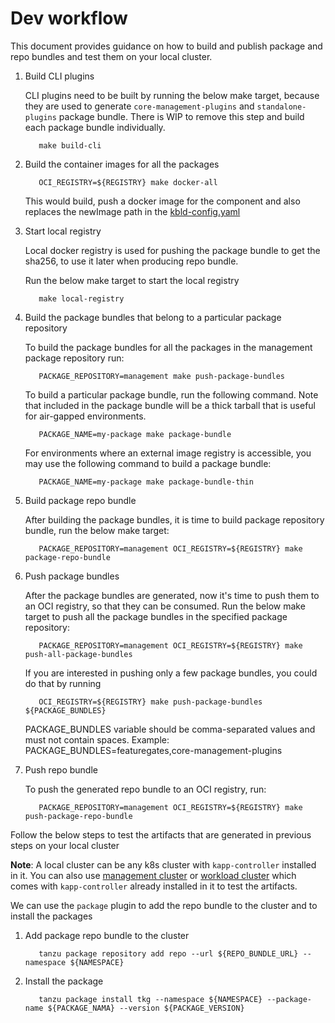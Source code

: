 # Dev workflow

This document provides guidance on how to build and publish package and repo bundles and test them on your local cluster.

1. Build CLI plugins

   CLI plugins need to be built by running the below make target, because they are used to generate
   `core-management-plugins` and `standalone-plugins` package bundle. There is WIP to remove this step and build each
   package bundle individually.

   ```shell
      make build-cli
   ```

2. Build the container images for all the packages

   ```shell
      OCI_REGISTRY=${REGISTRY} make docker-all
   ```

   This would build, push a docker image for the component and also replaces the newImage path in the [kbld-config.yaml](../../packages/tkg-autoscaler/kbld-config.yaml)

3. Start local registry

   Local docker registry is used for pushing the package bundle to get the sha256, to use it later when producing repo bundle.

   Run the below make target to start the local registry

   ```shell
      make local-registry
   ```

4. Build the package bundles that belong to a particular package repository

   To build the package bundles for all the packages in the management package repository run:

   ```shell
      PACKAGE_REPOSITORY=management make push-package-bundles
   ```

   To build a particular package bundle, run the following command.
   Note that included in the package bundle will be a thick tarball that is useful for air-gapped environments.

   ```shell
      PACKAGE_NAME=my-package make package-bundle
   ```

   For environments where an external image registry is accessible, you may use the following command to build a package bundle:

   ```shell
      PACKAGE_NAME=my-package make package-bundle-thin
   ```

5. Build package repo bundle

   After building the package bundles, it is time to build package repository bundle, run the below make
   target:

   ```shell
      PACKAGE_REPOSITORY=management OCI_REGISTRY=${REGISTRY} make package-repo-bundle
   ```

6. Push package bundles

   After the package bundles are generated, now it's time to push them to an OCI registry, so that they can be consumed.
   Run the below make target to push all the package bundles in the specified package repository:

   ```shell
      PACKAGE_REPOSITORY=management OCI_REGISTRY=${REGISTRY} make push-all-package-bundles
   ```

   If you are interested in pushing only a few package bundles, you could do that by running

   ```shell
      OCI_REGISTRY=${REGISTRY} make push-package-bundles ${PACKAGE_BUNDLES}
   ```

   PACKAGE_BUNDLES variable should be comma-separated values and must not contain spaces.
   Example: PACKAGE_BUNDLES=featuregates,core-management-plugins

7. Push repo bundle

   To push the generated repo bundle to an OCI registry, run:

   ```shell
      PACKAGE_REPOSITORY=management OCI_REGISTRY=${REGISTRY} make push-package-repo-bundle
   ```

Follow the below steps to test the artifacts that are generated in previous steps on your local cluster

**Note**: A local cluster can be any k8s cluster with `kapp-controller` installed in it.
You can also use [management cluster](https://github.com/vmware-tanzu/tanzu-framework/blob/main/cmd/cli/plugin/managementcluster/README.md)
or [workload cluster](https://github.com/vmware-tanzu/tanzu-framework/blob/main/cmd/cli/plugin/cluster/README.md) which
comes with `kapp-controller` already installed in it to test the artifacts.

We can use the `package` plugin to add the repo bundle to the cluster and to install the packages

1. Add package repo bundle to the cluster

   ```shell
      tanzu package repository add repo --url ${REPO_BUNDLE_URL} --namespace ${NAMESPACE}
   ```

2. Install the package

   ```shell
      tanzu package install tkg --namespace ${NAMESPACE} --package-name ${PACKAGE_NAMA} --version ${PACKAGE_VERSION}
   ```
